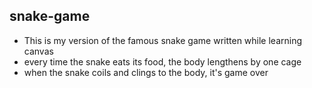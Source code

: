 ## snake-game

- This is my version of the famous snake game written while learning canvas
- every time the snake eats its food, the body lengthens by one cage
- when the snake coils and clings to the body, it's game over
